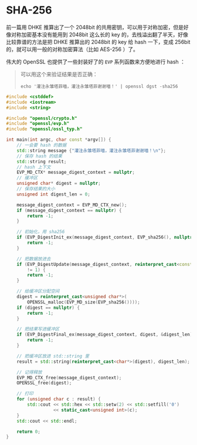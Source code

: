 # SHA-256

前一篇用 DHKE 推算出了一个 2048bit 的共用密钥，可以用于对称加密，但是好像对称加密基本没有能用到 2048bit 这么长的 key 的，去栈溢出翻了半天，好像比较靠谱的方法是把 DHKE 推算出的 2048bit 的 key 给 hash 一下，变成 256bit 的，就可以用一般的对称加密算法（比如 AES-256 ）了。

伟大的 OpenSSL 也提供了一些封装好了的 `EVP` 系列函数来方便地进行 hash ：

> 可以用这个来验证结果是否正确：
>
> ```shell
> echo '灌注永雏塔菲喵，灌注永雏塔菲谢谢喵！' | openssl dgst -sha256
> ```

```c++
#include <cstddef>
#include <iostream>
#include <string>

#include "openssl/crypto.h"
#include "openssl/evp.h"
#include "openssl/ossl_typ.h"

int main(int argc, char const *argv[]) {
    // 一会要 hash 的数据
    std::string message {"灌注永雏塔菲喵，灌注永雏塔菲谢谢喵！\n"};
    // 保存 hash 的结果
    std::string result;
    // hash 上下文
    EVP_MD_CTX* message_digest_context = nullptr;
    // 缓冲区
    unsigned char* digest = nullptr;
    // 保存结果的大小
    unsigned int digest_len = 0;

    message_digest_context = EVP_MD_CTX_new();
    if (message_digest_context == nullptr) {
        return -1;
    }

    // 初始化，用 sha256
    if (EVP_DigestInit_ex(message_digest_context, EVP_sha256(), nullptr) != 1) {
        return -1;
    }

    // 把数据放进去
    if (EVP_DigestUpdate(message_digest_context, reinterpret_cast<const unsigned char*>(message.data()), message_length)
        != 1) {
        return -1;
    }

    // 给缓冲区分配空间
    digest = reinterpret_cast<unsigned char*>(
        OPENSSL_malloc(EVP_MD_size(EVP_sha256())));
    if (digest == nullptr) {
        return -1;
    }

    // 把结果写进缓冲区
    if (EVP_DigestFinal_ex(message_digest_context, digest, &digest_len) != 1) {
        return -1;
    }

    // 把缓冲区放进 std::string 里
    result = std::string(reinterpret_cast<char*>(digest), digest_len);

    // 记得释放
    EVP_MD_CTX_free(message_digest_context);
    OPENSSL_free(digest);

    // 打印
    for (unsigned char c : result) {
        std::cout << std::hex << std::setw(2) << std::setfill('0')
                  << static_cast<unsigned int>(c);
    }
    std::cout << std::endl;

    return 0;
}
```
